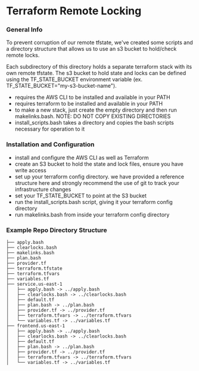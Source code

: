 # Terraform Remote Locking

### General Info

To prevent corruption of our remote tfstate, we've created some scripts and a directory structure that allows us to use an s3 bucket to hold/check remote locks.

Each subdirectory of this directory holds a separate terraform stack with its own remote tfstate. The s3 bucket to hold state and locks can be defined using the TF_STATE_BUCKET environment variable (ex. TF_STATE_BUCKET="my-s3-bucket-name").

* requires the AWS CLI to be installed and available in your PATH
* requires terraform to be installed and available in your PATH
* to make a new stack, just create the empty directory and then run makelinks.bash. NOTE: DO NOT COPY EXISTING DIRECTORIES
* install_scripts.bash takes a directory and copies the bash scripts necessary for operation to it

### Installation and Configuration

* install and configure the AWS CLI as well as Terraform
* create an S3 bucket to hold the state and lock files, ensure you have write access
* set up your terraform config directory. we have provided a reference structure here and strongly recommend the use of git to track your infrastructure changes
* set your TF_STATE_BUCKET to point at the S3 bucket
* run the install_scripts.bash script, giving it your terraform config directory
* run makelinks.bash from inside your terraform config directory

### Example Repo Directory Structure

    ├── apply.bash
    ├── clearlocks.bash
    ├── makelinks.bash
    ├── plan.bash
    ├── provider.tf
    ├── terraform.tfstate
    ├── terraform.tfvars
    ├── variables.tf
    ├── service.us-east-1
    │   ├── apply.bash -> ../apply.bash
    │   ├── clearlocks.bash -> ../clearlocks.bash
    │   ├── default.tf
    │   ├── plan.bash -> ../plan.bash
    │   ├── provider.tf -> ../provider.tf
    │   ├── terraform.tfvars -> ../terraform.tfvars
    │   └── variables.tf -> ../variables.tf
    ├── frontend.us-east-1
    │   ├── apply.bash -> ../apply.bash
    │   ├── clearlocks.bash -> ../clearlocks.bash
    │   ├── default.tf
    │   ├── plan.bash -> ../plan.bash
    │   ├── provider.tf -> ../provider.tf
    │   ├── terraform.tfvars -> ../terraform.tfvars
    │   └── variables.tf -> ../variables.tf

